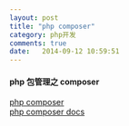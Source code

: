 ```yaml
---
layout: post
title: "php composer"
category: php开发
comments: true
date:   2014-09-12 10:59:51
---
```


#### php 包管理之 composer

[php composer](http://www.phpcomposer.com/)  
[php composer docs](http://docs.phpcomposer.com/)
